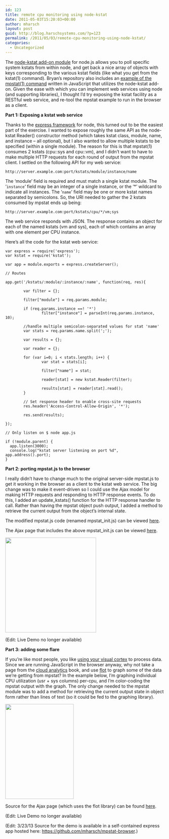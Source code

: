 ```yaml
---
id: 123
title: remote cpu monitoring using node-kstat
date: 2011-05-03T15:20:03+00:00
author: mharsch
layout: post
guid: http://blog.harschsystems.com/?p=123
permalink: /2011/05/03/remote-cpu-monitoring-using-node-kstat/
categories:
  - Uncategorized
---
```

The [node-kstat add-on module](https://github.com/bcantrill/node-kstat) for node.js allows you to poll specific system kstats from within node, and get back a nice array of objects with keys corresponding to the various kstat fields (like what you get from the kstat(1) command). Bryan&#8217;s repository also includes an [example of the mpstat(1) command](https://github.com/bcantrill/node-kstat/blob/master/examples/mpstat.js) written in JavaScript that utilizes the node-kstat add-on. Given the ease with which you can implement web services using node (and supporting libraries), I thought I&#8217;d try exposing the kstat facility as a RESTful web service, and re-tool the mpstat example to run in the browser as a client.

**Part 1: Exposing a kstat web service**

Thanks to the [express framework](http://expressjs.com/) for node, this turned out to be the easiest part of the exercise. I wanted to expose roughly the same API as the node-kstat Reader() constructor method (which takes kstat class, module, name, and instance &#8211; all optional), but I also wanted to allow multiple kstats to be specified (within a single module). The reason for this is that mpstat(1) consumes 2 kstats (cpu::sys and cpu::vm), and I didn&#8217;t want to have to make multiple HTTP requests for each round of output from the mpstat client. I settled on the following API for my web service:
	  
`http://server.example.com:port/kstats/module/instance/name`

The &#8216;module&#8217; field is required and must match a single kstat module. The &#8216;`instance`&#8216; field may be an integer of a single instance, or the &#8216;*&#8217; wildcard to indicate all instances. The &#8216;`name`&#8216; field may be one or more kstat names separated by semicolons. So, the URI needed to gather the 2 kstats consumed by mpstat ends up being:
	  
`http://server.example.com:port/kstats/cpu/*/vm;sys`

The web service responds with JSON. The response contains an object for each of the named kstats (vm and sys), each of which contains an array with one element per CPU instance.

Here&#8217;s all the code for the kstat web service:

    
    var express = require('express');
    var kstat = require('kstat');
    
    var app = module.exports = express.createServer();
    
    // Routes
    
    app.get('/kstats/:module/:instance/:name', function(req, res){
    
            var filter = {};
    
            filter["module"] = req.params.module;
    
            if (req.params.instance ==! '*')
                    filter["instance"] = parseInt(req.params.instance, 10);
    
            //handle multiple semicolon-separated values for stat 'name'
            var stats = req.params.name.split(';');
    
            var results = {};
    
            var reader = {};
    
            for (var i=0; i < stats.length; i++) {
                    var stat = stats[i];
    
                    filter["name"] = stat;
    
                    reader[stat] = new kstat.Reader(filter);
    
                    results[stat] = reader[stat].read();
            }
    
            // Set response header to enable cross-site requests
            res.header('Access-Control-Allow-Origin', '*');
    
            res.send(results);
    
    });
    
    // Only listen on $ node app.js
    
    if (!module.parent) {
      app.listen(3000);
      console.log("kstat server listening on port %d", app.address().port);
    }
    

**Part 2: porting mpstat.js to the browser**

I really didn&#8217;t have to change much to the original server-side mpstat.js to get it working in the browser as a client to the kstat web service. The big change was to make it event-driven so I could use the Ajax model for making HTTP requests and responding to HTTP response events. To do this, I added an update_kstats() function for the HTTP response handler to call. Rather than having the mpstat object push output, I added a method to retrieve the current output from the object&#8217;s internal state.

The modified mpstat.js code (renamed mpstat_init.js) can be viewed [here](http://pastebin.com/raw.php?i=TCV28Tak).

The Ajax page that includes the above mpstat_init.js can be viewed [here](http://pastebin.com/raw.php?i=Kfu5SE9L).

[<img src="http://blog.harschsystems.com/wp-content/uploads/2011/05/mpstat_command.png?w=287&h=300" alt="" title="mpstat_command" width="287" height="300" class="aligncenter size-medium wp-image-125" srcset="http://blog.harschsystems.com/wp-content/uploads/2011/05/mpstat_command.png 685w, http://blog.harschsystems.com/wp-content/uploads/2011/05/mpstat_command-288x300.png 288w" sizes="(max-width: 287px) 100vw, 287px" />](http://blog.harschsystems.com/wp-content/uploads/2011/05/mpstat_command.png)

(Edit: Live Demo no longer available)

**Part 3: adding some flare**

If you&#8217;re like most people, you like [using your visual cortex](http://dtrace.org/resources/bmc/cec_analytics.pdf) to process data. Since we are running JavaScript in the browser anyway, why not take a page from the [cloud analytics](http://dtrace.org/blogs/dap/2011/03/01/welcome-to-cloud-analytics/) book, and use [flot](http://code.google.com/p/flot/) to graph some of the data we&#8217;re getting from mpstat? In the example below, I&#8217;m graphing individual CPU utilization (usr + sys columns) per-cpu, and I&#8217;m color-coding the mpstat output with the graph. The only change needed to the mpstat module was to add a method for retrieving the current output state in object form rather than lines of text (so it could be fed to the graphing library).
  
[<img src="http://blog.harschsystems.com/wp-content/uploads/2011/05/mpstat_graph.png?w=216&h=300" alt="" title="mpstat_graph" width="216" height="300" class="aligncenter size-medium wp-image-124" />](http://blog.harschsystems.com/wp-content/uploads/2011/05/mpstat_graph.png)

Source for the Ajax page (which uses the flot library) can be found [here](http://pastebin.com/raw.php?i=mrymU5k9).

(Edit: Live Demo no longer available)
  
(Edit: 3/23/13 Source for the demo is available in a self-contained express app hosted here: <https://github.com/mharsch/mpstat-browser>.)